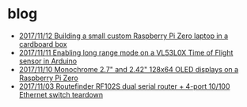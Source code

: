 # blog

* [2017/11/12 Building a small custom Raspberry Pi Zero laptop in a cardboard box](171112_building_a_small_custom_raspberry_pi_zero_laptop_in_a_cardboard_box.md)
* [2017/11/11 Enabling long range mode on a VL53L0X Time of Flight sensor in Arduino](171111_enabling_long_range_mode_on_a_vl53l0x_time_of_flight_sensor_in_arduino.md)
* [2017/11/10 Monochrome 2.7" and 2.42" 128x64 OLED displays on a Raspberry Pi Zero](171110monochrome_2.7_and_2.42_128x64_oled_displays_on_a_raspberry_pi_zero.md)
* [2017/11/03 Routefinder RF102S dual serial router + 4-port 10/100 Ethernet switch teardown](171103routefinder_RF102S_dual_serial_router_4-port_10_100_Ethernet_switch_teardown.md)
